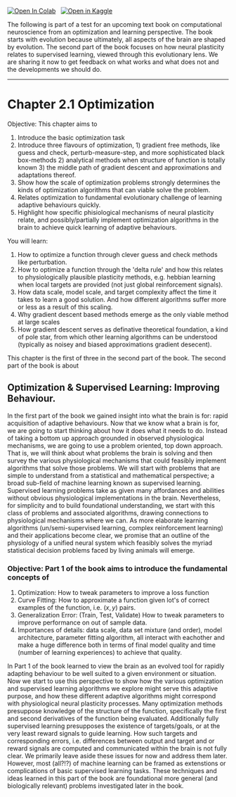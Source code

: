 <a href="https://colab.research.google.com/github/dcownden/PerennialProblemsOfLifeWithABrain/blob/main/sequences/P2C1_Optimization/student/P2C1_Title.ipynb" target="_parent"><img src="https://colab.research.google.com/assets/colab-badge.svg" alt="Open In Colab"/></a> &nbsp; <a href="https://kaggle.com/kernels/welcome?src=https://raw.githubusercontent.com/dcownden/PerennialProblemsOfLifeWithABrain/main/sequences/P2C1_Optimization/student/P2C1_Title.ipynb" target="_parent"><img src="https://kaggle.com/static/images/open-in-kaggle.svg" alt="Open in Kaggle"/></a>

The following is part of a test for an upcoming text book on computational neuroscience from an optimization and learning perspective. The book starts with evolution because ultimately, all aspects of the brain are shaped by evolution. The second part of the book focuses on how neural plasticity relates to supervised learning, viewed through this evolutionary lens. We are sharing it now to get feedback on what works and what does not and the developments we should do.
___________________________________________________________________


# Chapter 2.1 Optimization
Objective: This chapter aims to
1. Introduce the basic optimization task
2. Introduce three flavours of optimization, 1) gradient free methods, like guess and check, perturb-measure-step, and more sophisticated black box-methods 2) analytical methods when structure of function is totally known 3) the middle path of gradient descent and approximations and adaptations thereof.
2. Show how the scale of optimization problems strongly determines the kinds of optimization algorithms that can viable solve the problem.
2. Relates optimization to fundamental evolutionary challenge of learning adaptive behaviours quickly.
3. Highlight how specific phisiological mechanisms of neural plasticity relate, and possibly/partially implement optimization algorithms in the brain to achieve quick learning of adaptive behaviours.

You will learn:
1. How to optimize a function through clever guess and check methods like perturbation.
2. How to optimize a function through the 'delta rule' and how this relates to physiologically plausible plasticity methods, e.g. hebbian learning when local targets are provided (not just global reinforcement signals).
3. How data scale, model scale, and target complexity affect the time it takes to learn a good solution. And how different algorithms suffer more or less as a result of this scaling.
4. Why gradient descent based methods emerge as the only viable method at large scales
5. How gradient descent serves as definative theoretical foundation, a kind of pole star, from which other learning algorithms can be understood (typically as noisey and biased approximations gradient desecent).

  

  


This chapter is the first of three in the second part of the book. The second part of the book is about
## Optimization & Supervised Learning: Improving Behaviour.

In the first part of the book we gained insight into what the brain is for: rapid acquisition of adaptive behaviours. Now that we know what a brain is for, we are going to start thinking about how it does what it needs to do. Instead of taking a bottom up approach grounded in observed physiological mechanisms, we are going to use a problem oriented, top down approach. That is, we will think about what problems the brain is solving and then survey the various physiological mechanisms that could feasibly implement algorithms that solve those problems. We will start with problems that are simple to understand from a statistical and mathematical perspective; a broad sub-field of machine learning known as supervised learning. Supervised learning problems take as given many affordances and abilities without obvious physiological implementations in the brain. Nevertheless, for simplicity and to build foundational understanding, we start with this class of problems and associated algorithms, drawing connections to physiological mechanisms where we can. As more elaborate learning algorithms (un/semi-supervised learning, complex reinforcement learning) and their applications become clear, we promise that an outline of the physiology of a unified neural system which feasibly solves the myriad statistical decision problems faced by living animals will emerge.

### Objective: Part 1 of the book aims to introduce the fundamental concepts of
1. Optimization: How to tweak parameters to improve a loss function
2. Curve Fitting: How to approximate a function given lot's of correct examples of the function, i.e. $(x,y)$ pairs.
3. Generalization Error: (Train, Test, Validate) How to tweak parameters to improve performance on out of sample data.
4. Importances of details: data scale, data set mixture (and order), model architecture, parameter fitting algorithm, all interact with eachother and make a huge difference both in terms of final model quality and time (number of learning experiences) to achieve that quality.

In Part 1 of the book learned to view the brain as an evolved tool for rapidly adapting behaviour to be well suited to a given environment or situation. Now we start to use this perspective to show how the various optimization and supervised learning algorithms we explore might serve this adaptive purpose, and how these different adaptive algorithms might correspond with physiological neural plasticity processes.  Many optimization methods presuppose knowledge of the structure of the function, specifically the first and second derivatives of the function being evaluated. Additionally fully supervised learning presupposes the existence of targets/goals, or at the very least reward signals to guide learning. How such targets and corresponding errors, i.e. differences between output and target and or reward signals are computed and communicated within the brain is not fully clear. We primarily leave aside these issues for now and address them later. However, most (all?!?) of machine learning can be framed as extenstions or complications of basic supervised learning tasks. These techniques and ideas learned in this part of the book are foundational more general (and biologically relevant) problems investigated later in the book.

